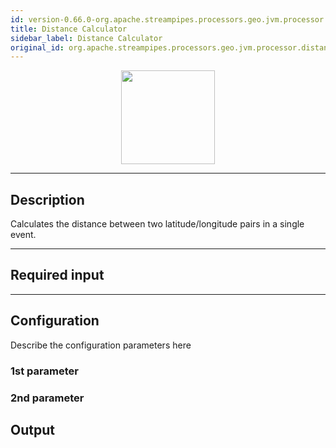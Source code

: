 ```yaml
---
id: version-0.66.0-org.apache.streampipes.processors.geo.jvm.processor.distancecalculator
title: Distance Calculator
sidebar_label: Distance Calculator
original_id: org.apache.streampipes.processors.geo.jvm.processor.distancecalculator
---
```


<!--
  ~ Licensed to the Apache Software Foundation (ASF) under one or more
  ~ contributor license agreements.  See the NOTICE file distributed with
  ~ this work for additional information regarding copyright ownership.
  ~ The ASF licenses this file to You under the Apache License, Version 2.0
  ~ (the "License"); you may not use this file except in compliance with
  ~ the License.  You may obtain a copy of the License at
  ~
  ~    http://www.apache.org/licenses/LICENSE-2.0
  ~
  ~ Unless required by applicable law or agreed to in writing, software
  ~ distributed under the License is distributed on an "AS IS" BASIS,
  ~ WITHOUT WARRANTIES OR CONDITIONS OF ANY KIND, either express or implied.
  ~ See the License for the specific language governing permissions and
  ~ limitations under the License.
  ~
  -->



<p align="center"> 
    <img src="/docs/img/pipeline-elements/org.apache.streampipes.processors.geo.jvm.processor.distancecalculator/icon.png" width="150px;" class="pe-image-documentation"/>
</p>

***

## Description

Calculates the distance between two latitude/longitude pairs in a single event.

***

## Required input


***

## Configuration

Describe the configuration parameters here

### 1st parameter


### 2nd parameter

## Output